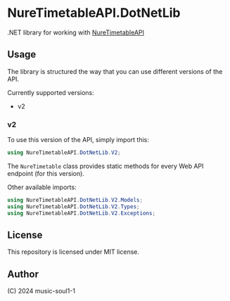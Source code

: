 # NureTimetableAPI.DotNetLib

.NET library for working with [NureTimetableAPI](https://github.com/music-soul1-1/NureTimetableAPI)

## Usage

The library is structured the way that you can use different versions of the API.

Currently supported versions:

- v2

### v2

To use this version of the API, simply import this:

```C#
using NureTimetableAPI.DotNetLib.V2;
```

The `NureTimetable` class provides static methods for every Web API endpoint (for this version).

Other available imports:

```C#
using NureTimetableAPI.DotNetLib.V2.Models;
using NureTimetableAPI.DotNetLib.V2.Types;
using NureTimetableAPI.DotNetLib.V2.Exceptions;
```

## License

This repository is licensed under MIT license.

## Author

(C) 2024 music-soul1-1
